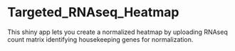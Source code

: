 # Targeted_RNAseq_Heatmap
This shiny app lets you create a normalized heatmap by uploading RNAseq count matrix identifying housekeeping genes for normalization.
